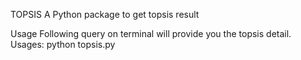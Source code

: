 TOPSIS
A Python package to get topsis result

Usage
Following query on terminal will provide you the topsis detail.
Usages: python topsis.py <InputDataFile> <Weights> <Impacts>

